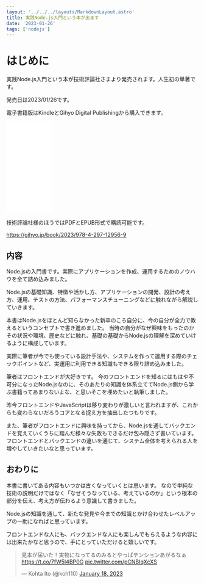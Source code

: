 ```yaml
---
layout: '../../../layouts/MarkdownLayout.astro'
title: 実践Node.js入門という本が出ます
date: '2023-01-26'
tags: ['nodejs']
---
```


# はじめに

実践Node.js入門という本が技術評論社さまより発売されます。人生初の単著です。

発売日は2023/01/26です。

電子書籍版はKindleとGihyo Digital Publishingから購入できます。

<iframe sandbox="allow-popups allow-scripts allow-modals allow-forms allow-same-origin" style="width:120px;height:240px;" marginwidth="0" marginheight="0" scrolling="no" frameborder="0" src="//rcm-fe.amazon-adsystem.com/e/cm?lt1=_blank&bc1=FFFFFF&IS2=1&bg1=FFFFFF&fc1=000000&lc1=0000FF&t=koh110088-22&language=ja_JP&o=9&p=8&l=as4&m=amazon&f=ifr&ref=as_ss_li_til&asins=B0BRPT1M95&linkId=7f1ea5638a9f16794eb0739900f5a712"></iframe>

技術評論社様のほうではPDFとEPUB形式で購読可能です。

https://gihyo.jp/book/2023/978-4-297-12956-9

## 内容

Node.jsの入門書です。実際にアプリケーションを作成、運用するためのノウハウを全て詰め込みました。

Node.jsの基礎知識、特徴や活かし方、アプリケーションの開発、設計の考え方、運用、テストの方法、パフォーマンスチューニングなどに触れながら解説していきます。

本書はNode.jsをほとんど知らなかった新卒のころ自分に、今の自分が全力で教えるというコンセプトで書き進めました。
当時の自分がなぜ興味をもったのかその状況や環境、歴史などに触れ、基礎の基礎からNode.jsの理解を深めていけるように構成しています。

実際に筆者が今でも使っている設計手法や、システムを作って運用する際のチェックポイントなど、実運用に利用できる知識もできる限り詰め込みました。

筆者はフロントエンドが大好きです。
今のフロントエンドを知るにはもはや不可分になったNode.jsなのに、そのあたりの知識を体系立ててNode.js側から学ぶ書籍ってあまりないよな、と思いそこを埋めたいと執筆しました。

昨今フロントエンドやJavaScriptは移り変わりが激しいと言われますが、これからも変わらないだろうコアとなる捉え方を抽出したつもりです。

また、筆者がフロントエンドに興味を持ってから、Node.jsを通してバックエンドを覚えていくうちに踏んだ様々な失敗もできるだけ包み隠さず書いています。
フロントエンドとバックエンドの違いを通じて、システム全体を考えられる人を増やしていきたいなと思っています。

## おわりに

本書に書いてある内容もいつかは古くなっていくとは思います。
なので単純な技術の説明だけではなく「なぜそうなっている、考えているのか」という根本の部分を伝え、考え方が伝わるよう意識して書きました。

Node.jsの知識を通して、新たな発見や今までの知識とかけ合わせたレベルアップの一助になればと思っています。

フロントエンドな人にも、バックエンドな人にも楽しんでもらえるような内容には出来たかなと思うので、手にとっていただけると嬉しいです。

<blockquote class="twitter-tweet"><p lang="ja" dir="ltr">見本が届いた！実物になってるのみるとやっぱテンションあがるなぁ <a href="https://t.co/7fW5I4BP0G">https://t.co/7fW5I4BP0G</a> <a href="https://t.co/pCNBIqXcXS">pic.twitter.com/pCNBIqXcXS</a></p>&mdash; Kohta Ito (@koh110) <a href="https://twitter.com/koh110/status/1615530170101936130?ref_src=twsrc%5Etfw">January 18, 2023</a></blockquote> <script async src="https://platform.twitter.com/widgets.js" charset="utf-8"></script>
